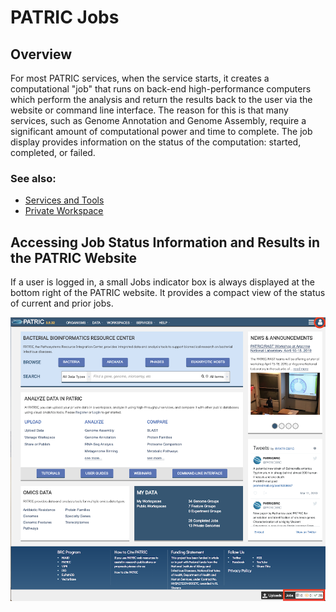 # PATRIC Jobs

## Overview
For most PATRIC services, when the service starts, it creates a computational "job" that runs on back-end high-performance computers which perform the analysis and return the results back to the user via the website or command line interface. The reason for this is that many services, such as Genome Annotation and Genome Assembly, require a significant amount of computational power and time to complete. The job display provides information on the status of the computation: started, completed, or failed. 

### See also:
  * [Services and Tools](../services/services_tab.html.html)
  * [Private Workspace](../workspaces/workspace.html)

## Accessing Job Status Information and Results in the PATRIC Website
If a user is logged in, a small Jobs indicator box is always displayed at the bottom right of the PATRIC website.  It provides a compact view of the status of current and prior jobs.

![PATRIC Jobs on Homepage](../images/jobs_on_homepage.png)

